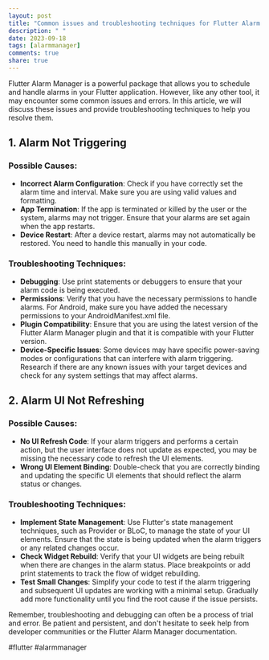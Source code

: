 ```yaml
---
layout: post
title: "Common issues and troubleshooting techniques for Flutter Alarm Manager"
description: " "
date: 2023-09-18
tags: [alarmmanager]
comments: true
share: true
---
```


Flutter Alarm Manager is a powerful package that allows you to schedule and handle alarms in your Flutter application. However, like any other tool, it may encounter some common issues and errors. In this article, we will discuss these issues and provide troubleshooting techniques to help you resolve them.

## 1. Alarm Not Triggering

### Possible Causes:
- **Incorrect Alarm Configuration**: Check if you have correctly set the alarm time and interval. Make sure you are using valid values and formatting.
- **App Termination**: If the app is terminated or killed by the user or the system, alarms may not trigger. Ensure that your alarms are set again when the app restarts.
- **Device Restart**: After a device restart, alarms may not automatically be restored. You need to handle this manually in your code.

### Troubleshooting Techniques:
- **Debugging**: Use print statements or debuggers to ensure that your alarm code is being executed.
- **Permissions**: Verify that you have the necessary permissions to handle alarms. For Android, make sure you have added the necessary permissions to your AndroidManifest.xml file.
- **Plugin Compatibility**: Ensure that you are using the latest version of the Flutter Alarm Manager plugin and that it is compatible with your Flutter version.
- **Device-Specific Issues**: Some devices may have specific power-saving modes or configurations that can interfere with alarm triggering. Research if there are any known issues with your target devices and check for any system settings that may affect alarms.

## 2. Alarm UI Not Refreshing

### Possible Causes:
- **No UI Refresh Code**: If your alarm triggers and performs a certain action, but the user interface does not update as expected, you may be missing the necessary code to refresh the UI elements.
- **Wrong UI Element Binding**: Double-check that you are correctly binding and updating the specific UI elements that should reflect the alarm status or changes.

### Troubleshooting Techniques:
- **Implement State Management**: Use Flutter's state management techniques, such as Provider or BLoC, to manage the state of your UI elements. Ensure that the state is being updated when the alarm triggers or any related changes occur.
- **Check Widget Rebuild**: Verify that your UI widgets are being rebuilt when there are changes in the alarm status. Place breakpoints or add print statements to track the flow of widget rebuilding.
- **Test Small Changes**: Simplify your code to test if the alarm triggering and subsequent UI updates are working with a minimal setup. Gradually add more functionality until you find the root cause if the issue persists.

Remember, troubleshooting and debugging can often be a process of trial and error. Be patient and persistent, and don't hesitate to seek help from developer communities or the Flutter Alarm Manager documentation.

#flutter #alarmmanager